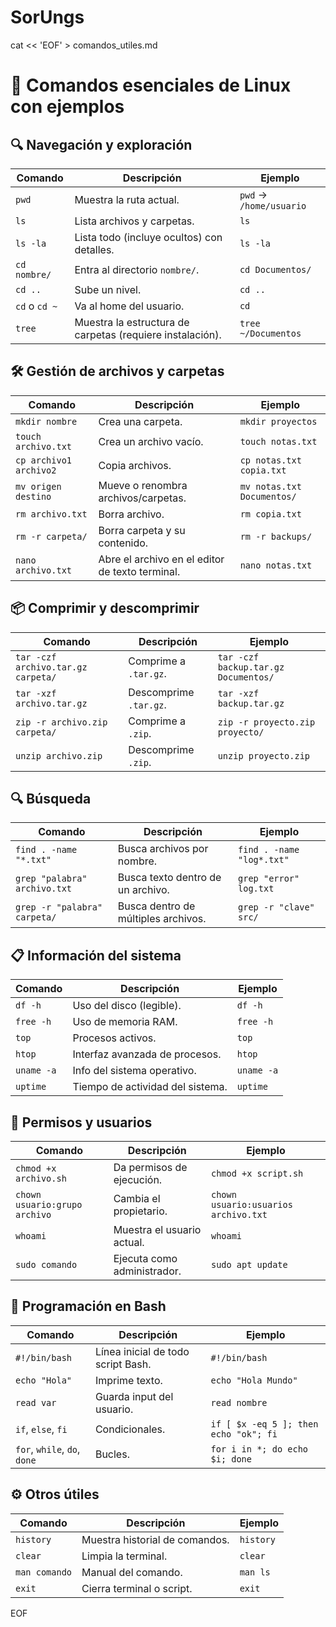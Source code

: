 # SorUngs
cat << 'EOF' > comandos_utiles.md
# 📁 Comandos esenciales de Linux con ejemplos

## 🔍 Navegación y exploración

| Comando | Descripción | Ejemplo |
|--------|-------------|---------|
| `pwd` | Muestra la ruta actual. | `pwd` → `/home/usuario` |
| `ls` | Lista archivos y carpetas. | `ls` |
| `ls -la` | Lista todo (incluye ocultos) con detalles. | `ls -la` |
| `cd nombre/` | Entra al directorio `nombre/`. | `cd Documentos/` |
| `cd ..` | Sube un nivel. | `cd ..` |
| `cd` o `cd ~` | Va al home del usuario. | `cd` |
| `tree` | Muestra la estructura de carpetas (requiere instalación). | `tree ~/Documentos` |

## 🛠️ Gestión de archivos y carpetas

| Comando | Descripción | Ejemplo |
|--------|-------------|---------|
| `mkdir nombre` | Crea una carpeta. | `mkdir proyectos` |
| `touch archivo.txt` | Crea un archivo vacío. | `touch notas.txt` |
| `cp archivo1 archivo2` | Copia archivos. | `cp notas.txt copia.txt` |
| `mv origen destino` | Mueve o renombra archivos/carpetas. | `mv notas.txt Documentos/` |
| `rm archivo.txt` | Borra archivo. | `rm copia.txt` |
| `rm -r carpeta/` | Borra carpeta y su contenido. | `rm -r backups/` |
| `nano archivo.txt` | Abre el archivo en el editor de texto terminal. | `nano notas.txt` |

## 📦 Comprimir y descomprimir

| Comando | Descripción | Ejemplo |
|--------|-------------|---------|
| `tar -czf archivo.tar.gz carpeta/` | Comprime a `.tar.gz`. | `tar -czf backup.tar.gz Documentos/` |
| `tar -xzf archivo.tar.gz` | Descomprime `.tar.gz`. | `tar -xzf backup.tar.gz` |
| `zip -r archivo.zip carpeta/` | Comprime a `.zip`. | `zip -r proyecto.zip proyecto/` |
| `unzip archivo.zip` | Descomprime `.zip`. | `unzip proyecto.zip` |

## 🔍 Búsqueda

| Comando | Descripción | Ejemplo |
|--------|-------------|---------|
| `find . -name "*.txt"` | Busca archivos por nombre. | `find . -name "log*.txt"` |
| `grep "palabra" archivo.txt` | Busca texto dentro de un archivo. | `grep "error" log.txt` |
| `grep -r "palabra" carpeta/` | Busca dentro de múltiples archivos. | `grep -r "clave" src/` |

## 📋 Información del sistema

| Comando | Descripción | Ejemplo |
|--------|-------------|---------|
| `df -h` | Uso del disco (legible). | `df -h` |
| `free -h` | Uso de memoria RAM. | `free -h` |
| `top` | Procesos activos. | `top` |
| `htop` | Interfaz avanzada de procesos. | `htop` |
| `uname -a` | Info del sistema operativo. | `uname -a` |
| `uptime` | Tiempo de actividad del sistema. | `uptime` |

## 🔑 Permisos y usuarios

| Comando | Descripción | Ejemplo |
|--------|-------------|---------|
| `chmod +x archivo.sh` | Da permisos de ejecución. | `chmod +x script.sh` |
| `chown usuario:grupo archivo` | Cambia el propietario. | `chown usuario:usuarios archivo.txt` |
| `whoami` | Muestra el usuario actual. | `whoami` |
| `sudo comando` | Ejecuta como administrador. | `sudo apt update` |

## 🧪 Programación en Bash

| Comando | Descripción | Ejemplo |
|--------|-------------|---------|
| `#!/bin/bash` | Línea inicial de todo script Bash. | `#!/bin/bash` |
| `echo "Hola"` | Imprime texto. | `echo "Hola Mundo"` |
| `read var` | Guarda input del usuario. | `read nombre` |
| `if`, `else`, `fi` | Condicionales. | `if [ $x -eq 5 ]; then echo "ok"; fi` |
| `for`, `while`, `do`, `done` | Bucles. | `for i in *; do echo $i; done` |

## ⚙️ Otros útiles

| Comando | Descripción | Ejemplo |
|--------|-------------|---------|
| `history` | Muestra historial de comandos. | `history` |
| `clear` | Limpia la terminal. | `clear` |
| `man comando` | Manual del comando. | `man ls` |
| `exit` | Cierra terminal o script. | `exit` |
EOF
